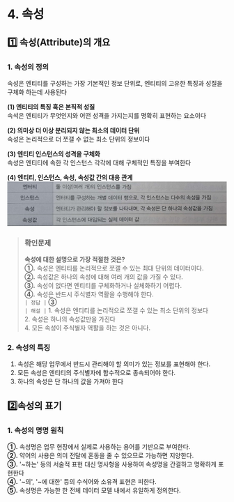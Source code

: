 # 4. 속성
## 1️⃣ 속성(Attribute)의 개요
### 1. 속성의 정의
속성은 엔티티를 구성하는 가장 기본적인 정보 단위로, 엔티티의 고유한 특징과 성질을 구체화 하는데 사용된다

**(1) 엔티티의 특징 혹은 본직적 성질**<br>
속석은 엔티티가 무엇인지와 어떤 성격을 가지는지를 명확히 표현하는 요소이다

**(2) 의미상 더 이상 분리되지 않는 최소의 데이터 단위**<br>
속성은 논리적으로 더 쪼갤 수 없는 최소 단위의 정보이다

**(3) 엔티티 인스턴스의 성격을 구체화**<br>
속성은 엔티티에 속한 각 인스턴스 각각에 대해 구체적인 특징을 부여한다

**(4) 엔티티, 인스턴스, 속성, 속성값 간의 대응 관계**<br>
![alt text](image.png)

> ### 확인문제
> **속성에 대한 설명으로 가장 적절한 것은?**<br>
> **①.** 속성은 엔티티를 논리적으로 쪼갤 수 있는 최대 단위의 데이터이다.<br>
> **②.** 속성값은 하나의 속성에 대해 여러 개의 값을 가질 수 있다.<br>
> **③.** 속성이 없다면 엔티티를 구체화하거나 실체화하기 어렵다.<br>
> **④.** 속성은 반드시 주식별자 역활을 수행해야 한다.<br>
> `| 정답 |` **③**<br>
> `| 해설 |` 1. 속성은 엔티티를 논리적으로 쪼갤 수 있는 최소 단위의 정보다<br>
> 2. 속성은 하나의 속성값만을 가진다<br>
> 4. 모든 속성이 주식별자 역활을 하는 것은 아니다.

### 2. 속성의 특징
1. 속성은 해당 업무에서 반드시 관리해야 할 의미가 있는 정보를 표현해야 한다.
2. 모든 속성은 엔티티의 주식별자에 함수적으로 종속되어야 한다.
3. 하나의 속성은 단 하나의 값을 가져야 한다

## 2️⃣속성의 표기
### 1. 속성의 명명 원칙
**①.** 속성명은 업무 현장에서 실제로 사용하는 용어를 기반으로 부여한다.<br>
**②.** 약어의 사용은 의미 전달에 혼동을 줄 수 있으므로 가능하면 지양한다.<br>
**③.** '~하는' 등의 서술적 표현 대신 명사형을 사용하여 속성명을 간결하고 명확하게 표현한다<br>
**④.** '~의', '~에 대한' 등의 수식어와 소유격 표현은 피한다.<br>
**⑤.** 속성명은 가능한 한 전체 데이터 모델 내에서 유일하게 정의한다.